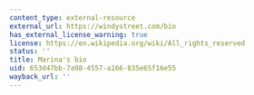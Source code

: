 ```yaml
---
content_type: external-resource
external_url: https://windystreet.com/bio
has_external_license_warning: true
license: https://en.wikipedia.org/wiki/All_rights_reserved
status: ''
title: Marina's bio
uid: 653d47bb-7a98-4557-a166-835e65f16e55
wayback_url: ''
---
```

